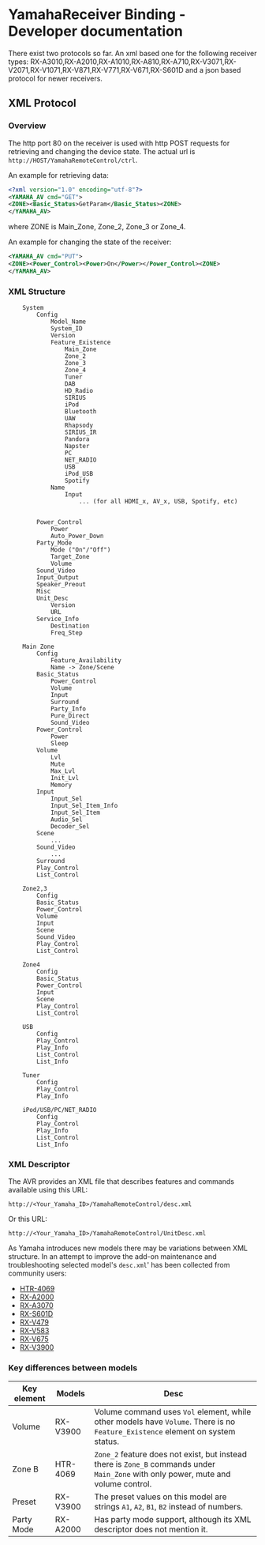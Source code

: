 # YamahaReceiver Binding - Developer documentation

There exist two protocols so far. An xml based one for the following receiver types:
RX-A3010,RX-A2010,RX-A1010,RX-A810,RX-A710,RX-V3071,RX-V2071,RX-V1071,RX-V871,RX-V771,RX-V671,RX-S601D
and a json based protocol for newer receivers.

## XML Protocol

### Overview

The http port 80 on the receiver is used with http POST requests for retrieving and changing the device state. The actual url is `http://HOST/YamahaRemoteControl/ctrl`.

An example for retrieving data:

```xml
<?xml version="1.0" encoding="utf-8"?>
<YAMAHA_AV cmd="GET">
<ZONE><Basic_Status>GetParam</Basic_Status><ZONE>
</YAMAHA_AV>
```

where ZONE is Main_Zone, Zone_2, Zone_3 or Zone_4.

An example for changing the state of the receiver:

```xml
<YAMAHA_AV cmd="PUT">
<ZONE><Power_Control><Power>On</Power></Power_Control><ZONE>
</YAMAHA_AV>
```

### XML Structure

```text
    System
        Config
            Model_Name
            System_ID
            Version
            Feature_Existence
                Main_Zone
                Zone_2
                Zone_3
                Zone_4
                Tuner
                DAB
                HD_Radio
                SIRIUS
                iPod
                Bluetooth
                UAW
                Rhapsody
                SIRIUS_IR
                Pandora
                Napster
                PC
                NET_RADIO
                USB
                iPod_USB
                Spotify
            Name
                Input
                    ... (for all HDMI_x, AV_x, USB, Spotify, etc)


        Power_Control
            Power
            Auto_Power_Down
        Party_Mode
            Mode ("On"/"Off")
            Target_Zone
            Volume
        Sound_Video
        Input_Output
        Speaker_Preout
        Misc
        Unit_Desc
            Version
            URL
        Service_Info
            Destination
            Freq_Step

    Main Zone
        Config
            Feature_Availability
            Name -> Zone/Scene
        Basic_Status
            Power_Control
            Volume
            Input
            Surround
            Party_Info
            Pure_Direct
            Sound_Video
        Power_Control
            Power
            Sleep
        Volume
            Lvl
            Mute
            Max_Lvl
            Init_Lvl
            Memory
        Input
            Input_Sel
            Input_Sel_Item_Info
            Input_Sel_Item
            Audio_Sel
            Decoder_Sel
        Scene
            ...
        Sound_Video
            ...
        Surround
        Play_Control
        List_Control

    Zone2,3
        Config
        Basic_Status
        Power_Control
        Volume
        Input
        Scene
        Sound_Video
        Play_Control
        List_Control

    Zone4
        Config
        Basic_Status
        Power_Control
        Input
        Scene
        Play_Control
        List_Control

    USB
        Config
        Play_Control
        Play_Info
        List_Control
        List_Info

    Tuner
        Config
        Play_Control
        Play_Info

    iPod/USB/PC/NET_RADIO
        Config
        Play_Control
        Play_Info
        List_Control
        List_Info
```

### XML Descriptor

The AVR provides an XML file that describes features and commands available using this URL:

```text
http://<Your_Yamaha_ID>/YamahaRemoteControl/desc.xml
```

Or this URL:

```text
http://<Your_Yamaha_ID>/YamahaRemoteControl/UnitDesc.xml
```

As Yamaha introduces new models there may be variations between XML structure.
In an attempt to improve the add-on maintenance and troubleshooting selected model's `desc.xml`' has been collected from community users:

- [HTR-4069](desc_HTR-4069.xml)
- [RX-A2000](desc_RX-A2000.xml)
- [RX-A3070](desc_RX-A3070.xml)
- [RX-S601D](desc_RX-S601D.xml)
- [RX-V479](desc_RX-V479.xml)
- [RX-V583](desc_RX-V583.xml)
- [RX-V675](desc_RX-V675.xml)
- [RX-V3900](desc_RX-V3900.xml)

### Key differences between models

| Key element | Models   | Desc                                                                                                                                |
|-------------|----------|-------------------------------------------------------------------------------------------------------------------------------------|
| Volume      | RX-V3900 | Volume command uses `Vol` element, while other models have `Volume`. There is no `Feature_Existence` element on system status.      |
| Zone B      | HTR-4069 | `Zone_2` feature does not exist, but instead there is `Zone_B` commands under `Main_Zone` with only power, mute and volume control. |
| Preset      | RX-V3900 | The preset values on this model are strings `A1`, `A2`, `B1`, `B2` instead of numbers.                                              |
| Party Mode  | RX-A2000 | Has party mode support, although its XML descriptor does not mention it.                                                            |
